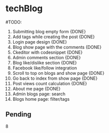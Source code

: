 # techBlog

#TODO:
1. Submitting blog empty form {DONE}
2. Add tags while creating the post {DONE}
3. Login page design {DONE}
4. Blog show page with the comments {DONE}
5. Ckeditor with codesnippet {DONE}
6. Admin comments section {DONE}
7. Blog like/dislike section {DONE}
8. Facebook like/follow integration
9. Scroll to top on blogs and show page {DONE}
10. Go back to index from show page {DONE}
11. Post views count calculation {DONE}
12. About me page {DONE}
13. Admin blogs page: search 
14. Blogs home page: filter/tags

## Pending
8
